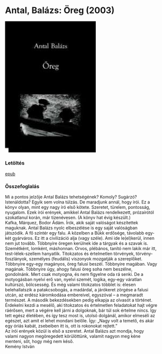 # <a name="id_1203">Antal, Balázs: Öreg (2003)</a>
<img src="https://github.com/BercziSandor/calibre_lib/raw/main/Antal%2C%20Balazs/Oreg%20%281203%29/cover.jpg" alt="cover" width="300"/>

### Letöltés
[epub](https://github.com/BercziSandor/calibre_lib/raw/main/Antal%2C%20Balazs/Oreg%20%281203%29/Oreg%20-%20Antal%2C%20Balazs.epub)

### Összefoglalás
<div>
<p>Mi ​a pontos jelzője Antal Balázs tehetségének? Komoly? Sugárzó? Istenáldotta? Egyik sem volna túlzás. De maradjunk annál, hogy írói. Ez a könyv olyan, mint egy nagy író első kötete. Szeretet, türelem, pontosság, nyugalom. Ezek írói erények, amikkel Antal Balázs rendelkezett, prózaírótól szokatlanul korán, már tizenévesen. (A könyv hat évig készült.)<br>Kafka, Márquez, Bodor Ádám. Írók, akik saját valóságot készítettek maguknak. Antal Balázs nyolc elbeszélése is egy saját valóságban játszódik. A fő színtér egy falu. A közelben a Bükk erdősége, távolabb egy-két gyárváros. Ez itt a civilizáció alja (vagy széle). Ami ide le(el)kerül, innen nem jut tovább. Többnyire öregen kerülnek ide a tárgyak és a szavak is. Szemétként, lomként, máshonnan. Orvos, plébános, tanító nem lakik már itt, test-lélek-szellem hanyatlik. Titokzatos és értelmetlen törvények, törvény-foszlányok, személyes (feudális) viszonyok mozgatják a szereplőket.<br>Többnyire egy-egy magányos, öreg falusi beszél. Többnyire magában. Vagy magának. Többnyire úgy, ahogy falusi öreg soha nem beszélne, gondolnánk. Mert csak motyogna, és nem figyelne oda rá senki. De a motyogásban nyelvi erő van, nyelvi szemét, logika, egy-egy váratlan kultúrszó, bölcsesség. És még valami titokzatos többlet is: élesen belehallatszik a patakcsobogás, a madárdal, a járókeret zörgése a falusi utcán, az erdész káromkodása embereivel, egyszóval – a megmaradt természet. A második bekezdésekben pedig elkapja az olvasót a történet. Érdekelni kezdi a mesélő, aki titokzatos és értelmetlen feladatokat hajt végre ráérősen, mert a végére kell járni a dolgoknak, bár túl sok értelme nincs. Így tett egész életében, és így tesz most is, utolsó dolgánál, amikor elmeséli az egészet, azt amit el lehet mondani belőle. Így: „Nagy volt a temető, és akár egy óriás kabát, zsebeiben itt is, ott is rokonokat rejtett.”<br>Az írói erények közül is első a szeretet. Antal Balázs azt mondja, hogy valami nagyon megöregedett körülöttünk, valamit nagyon meg kéne menteni, sőt, hogy még nem késő.<br>Kemény István</p></div>

